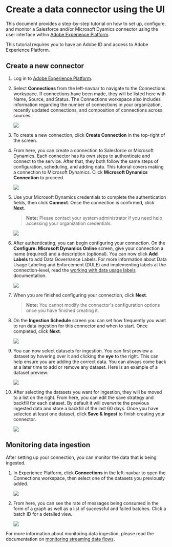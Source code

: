# Create a data connector using the UI
This document provides a step-by-step tutorial on how to set up, configure, and monitor a Salesforce and/or Microsoft Dyamics connector using the user interface within [Adobe Experience Platform](https://platform.adobe.com). 

This tutorial requires you to have an Adobe ID and access to Adobe Experience Platform. 

## Create a new connector
1. Log in to [Adobe Experience Platform](https://platform.adobe.com/connection/create). 
2. Select **Connections** from the left-navbar to navigate to the Connections workspace. If connections have been made, they will be listed here with Name, Source, and Status. The Connections workspace also includes information regarding the number of connections in your organization, recently updated connections, and composition of connections across sources. 

    ![](images/AEP-connections.png)

3. To create a new connection, click **Create Connection** in the top-right of the screen.
4. From here, you can create a connection to Salesforce or Microsoft Dynamics. Each connector has its own steps to authenticate and connect to the service. After that, they both follow the same steps of configuration, scheduling, and adding data. This tutorial covers making a connection to Microsoft Dynamics. Click **Microsoft Dynamics Connection** to proceed. 

    ![](images/create-connection.png)

5. Use your Microsoft Dynamics credentials to complete the authentication fields, then click **Connect**. Once the connection is confirmed, click **Next**.

    >**Note:** Please contact your system administrator if you need help accessing your organization credentials. 

    ![](images/create-connector-microsoft-dynamics-connect.png)

6. After authenticating, you can begin configuring your connection. On the **Configure: Microsoft Dynamics Online** screen, give your connection a name (required) and a description (optional). You can now click **Add Labels** to add Data Governance Labels. For more information about Data Usage Labeling and Enforcement (DULE) and implementing labels at the connection-level, read the [working with data usage labels](../dule/dule_working_with_labels.md) documentation.

    ![](images/create-connector-microsoft-dynamics-online-configure.png)

7. When you are finished configuring your connection, click **Next**.

    > **Note:** You cannot modify the connector's configuration options once you have finished creating it.

8. On the **Ingestion Schedule** screen you can set how frequently you want to run data ingestion for this connector and when to start. Once completed, click **Next**.

    ![](images/create-connector-microsoft-dynamics-online-schedule.png)

9. You can now select datasets for ingestion. You can first preview a dataset by hovering over it and clicking the **eye** to the right. This can help ensure you are adding the correct data. You can always come back at a later time to add or remove any dataset. Here is an example of a dataset preview:

    ![](images/create-connector-microsoft-dynamics-online-add-data-preview.png)
    
10. After selecting the datasets you want for ingestion, they will be moved to a list on the right. From here, you can edit the save strategy and backfill for each dataset. By default it will overwrite the previous ingested data and store a backfill of the last 60 days. Once you have selected at least one dataset, click **Save & Ingest** to finish creating your connector.

    ![](images/create-connector-microsoft-dynamics-online-add-data-2.png)

## Monitoring data ingestion 
After setting up your connection, you can monitor the data that is being ingested. 

1. In Experience Platform, click **Connections** in the left-navbar to open the Connections workspace, then select one of the datasets you previously added.

    ![](images/connector-microsoft-dynamics-online-connection-details.png)

2. From here, you can see the rate of messages being consumed in the form of a graph as well as a list of successful and failed batches. Click a batch ID for a detailed view.

    ![](images/connector-microsoft-dynamics-online-dataset.png)

For more information about monitoring data ingestion, please read the documentation on [monitoring streaming data flows](../../technical_overview/streaming_ingest/e2e-monitor-streaming-data-flows.md).